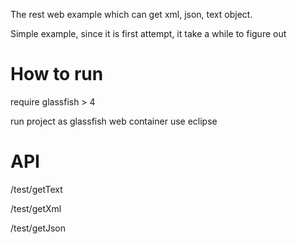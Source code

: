 The rest web example which can get xml, json, text object.

Simple example, since it is first attempt, it take a while to figure out


# How to run
require glassfish > 4

run project as glassfish web container use eclipse 

# API

/test/getText

/test/getXml

/test/getJson
